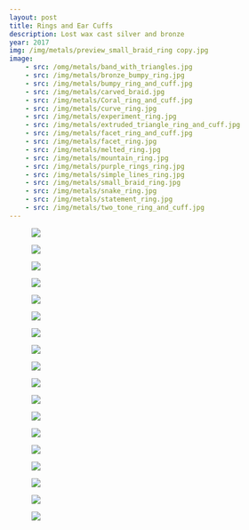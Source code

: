 ```yaml
---
layout: post
title: Rings and Ear Cuffs
description: Lost wax cast silver and bronze
year: 2017
img: /img/metals/preview_small_braid_ring copy.jpg
image:
    - src: /omg/metals/band_with_triangles.jpg
    - src: /img/metals/bronze_bumpy_ring.jpg
    - src: /img/metals/bumpy_ring_and_cuff.jpg
    - src: /img/metals/carved_braid.jpg
    - src: /img/metals/Coral_ring_and_cuff.jpg
    - src: /img/metals/curve_ring.jpg
    - src: /img/metals/experiment_ring.jpg
    - src: /img/metals/extruded_triangle_ring_and_cuff.jpg
    - src: /img/metals/facet_ring_and_cuff.jpg
    - src: /img/metals/facet_ring.jpg
    - src: /img/metals/melted_ring.jpg
    - src: /img/metals/mountain_ring.jpg
    - src: /img/metals/purple_rings_ring.jpg
    - src: /img/metals/simple_lines_ring.jpg
    - src: /img/metals/small_braid_ring.jpg
    - src: /img/metals/snake_ring.jpg
    - src: /img/metals/statement_ring.jpg
    - src: /img/metals/two_tone_ring_and_cuff.jpg
---
```

<figure>
  <img
    class="post-image" src="{{ page.image[0].src }}">
</figure>


<figure>
  <img
    class="post-image" src="{{ page.image[1].src }}">
</figure>


<figure>
  <img
    class="post-image" src="{{ page.image[2].src }}">
</figure>

<figure>
  <img
    class="post-image" src="{{ page.image[3].src }}">
</figure>

<figure>
  <img
    class="post-image" src="{{ page.image[4].src }}">
</figure>

<figure>
  <img
    class="post-image" src="{{ page.image[5].src }}">
</figure>

<figure>
  <img
    class="post-image" src="{{ page.image[6].src }}">
</figure>

<figure>
  <img
    class="post-image" src="{{ page.image[7].src }}">
</figure>

<figure>
  <img
    class="post-image" src="{{ page.image[8].src }}">
</figure>

<figure>
  <img
    class="post-image" src="{{ page.image[9].src }}">
</figure>

<figure>
  <img
    class="post-image" src="{{ page.image[10].src }}">
</figure>

<figure>
  <img
    class="post-image" src="{{ page.image[11].src }}">
</figure>

<figure>
  <img
    class="post-image" src="{{ page.image[12].src }}">
</figure>

<figure>
  <img
    class="post-image" src="{{ page.image[13].src }}">
</figure>

<figure>
  <img
    class="post-image" src="{{ page.image[14].src }}">
</figure>

<figure>
  <img
    class="post-image" src="{{ page.image[15].src }}">
</figure>

<figure>
  <img
    class="post-image" src="{{ page.image[16].src }}">
</figure>

<figure>
  <img
    class="post-image" src="{{ page.image[17].src }}">
</figure>


